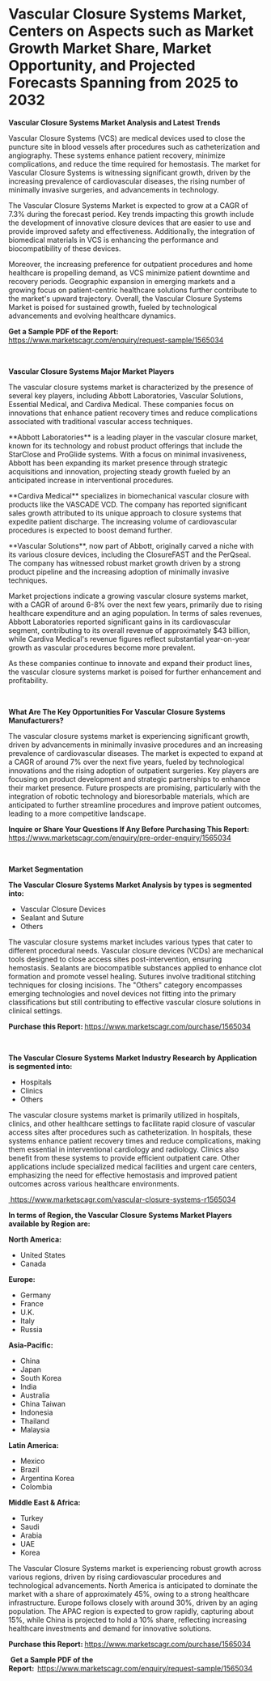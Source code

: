 <p><h1>Vascular Closure Systems Market, Centers on Aspects such as Market Growth Market Share, Market Opportunity, and Projected Forecasts Spanning from 2025 to 2032</h1></p><p><strong>Vascular Closure Systems Market Analysis and Latest Trends</strong></p>
<p><p>Vascular Closure Systems (VCS) are medical devices used to close the puncture site in blood vessels after procedures such as catheterization and angiography. These systems enhance patient recovery, minimize complications, and reduce the time required for hemostasis. The market for Vascular Closure Systems is witnessing significant growth, driven by the increasing prevalence of cardiovascular diseases, the rising number of minimally invasive surgeries, and advancements in technology.</p><p>The Vascular Closure Systems Market is expected to grow at a CAGR of 7.3% during the forecast period. Key trends impacting this growth include the development of innovative closure devices that are easier to use and provide improved safety and effectiveness. Additionally, the integration of biomedical materials in VCS is enhancing the performance and biocompatibility of these devices. </p><p>Moreover, the increasing preference for outpatient procedures and home healthcare is propelling demand, as VCS minimize patient downtime and recovery periods. Geographic expansion in emerging markets and a growing focus on patient-centric healthcare solutions further contribute to the market's upward trajectory. Overall, the Vascular Closure Systems Market is poised for sustained growth, fueled by technological advancements and evolving healthcare dynamics.</p></p>
<p><strong>Get a Sample PDF of the Report:&nbsp;</strong> <a href="https://www.marketscagr.com/enquiry/request-sample/1565034?utm_campaign=3263&utm_medium=2&utm_source=Github&utm_content=ia&utm_term=13042025&utm_id=vascular-closure-systems">https://www.marketscagr.com/enquiry/request-sample/1565034</a></p>
<p>&nbsp;</p>
<p><strong>Vascular Closure Systems Major Market Players</strong></p>
<p><p>The vascular closure systems market is characterized by the presence of several key players, including Abbott Laboratories, Vascular Solutions, Essential Medical, and Cardiva Medical. These companies focus on innovations that enhance patient recovery times and reduce complications associated with traditional vascular access techniques.</p><p>**Abbott Laboratories** is a leading player in the vascular closure market, known for its technology and robust product offerings that include the StarClose and ProGlide systems. With a focus on minimal invasiveness, Abbott has been expanding its market presence through strategic acquisitions and innovation, projecting steady growth fueled by an anticipated increase in interventional procedures.</p><p>**Cardiva Medical** specializes in biomechanical vascular closure with products like the VASCADE VCD. The company has reported significant sales growth attributed to its unique approach to closure systems that expedite patient discharge. The increasing volume of cardiovascular procedures is expected to boost demand further.</p><p>**Vascular Solutions**, now part of Abbott, originally carved a niche with its various closure devices, including the ClosureFAST and the PerQseal. The company has witnessed robust market growth driven by a strong product pipeline and the increasing adoption of minimally invasive techniques.</p><p>Market projections indicate a growing vascular closure systems market, with a CAGR of around 6-8% over the next few years, primarily due to rising healthcare expenditure and an aging population. In terms of sales revenues, Abbott Laboratories reported significant gains in its cardiovascular segment, contributing to its overall revenue of approximately $43 billion, while Cardiva Medical's revenue figures reflect substantial year-on-year growth as vascular procedures become more prevalent. </p><p>As these companies continue to innovate and expand their product lines, the vascular closure systems market is poised for further enhancement and profitability.</p></p>
<p>&nbsp;</p>
<p><strong>What Are The Key Opportunities For Vascular Closure Systems Manufacturers?</strong></p>
<p><p>The vascular closure systems market is experiencing significant growth, driven by advancements in minimally invasive procedures and an increasing prevalence of cardiovascular diseases. The market is expected to expand at a CAGR of around 7% over the next five years, fueled by technological innovations and the rising adoption of outpatient surgeries. Key players are focusing on product development and strategic partnerships to enhance their market presence. Future prospects are promising, particularly with the integration of robotic technology and bioresorbable materials, which are anticipated to further streamline procedures and improve patient outcomes, leading to a more competitive landscape.</p></p>
<p><strong>Inquire or Share Your Questions If Any Before Purchasing This Report:</strong> <a href="https://www.marketscagr.com/enquiry/pre-order-enquiry/1565034?utm_campaign=3263&utm_medium=2&utm_source=Github&utm_content=ia&utm_term=13042025&utm_id=vascular-closure-systems">https://www.marketscagr.com/enquiry/pre-order-enquiry/1565034</a></p>
<p>&nbsp;</p>
<p><strong>Market Segmentation</strong></p>
<p><strong>The Vascular Closure Systems Market Analysis by types is segmented into:</strong></p>
<p><ul><li>Vascular Closure Devices</li><li>Sealant and Suture</li><li>Others</li></ul></p>
<p><p>The vascular closure systems market includes various types that cater to different procedural needs. Vascular closure devices (VCDs) are mechanical tools designed to close access sites post-intervention, ensuring hemostasis. Sealants are biocompatible substances applied to enhance clot formation and promote vessel healing. Sutures involve traditional stitching techniques for closing incisions. The "Others" category encompasses emerging technologies and novel devices not fitting into the primary classifications but still contributing to effective vascular closure solutions in clinical settings.</p></p>
<p><strong>Purchase this Report:&nbsp;</strong><a href="https://www.marketscagr.com/purchase/1565034?utm_campaign=3263&utm_medium=2&utm_source=Github&utm_content=ia&utm_term=13042025&utm_id=vascular-closure-systems">https://www.marketscagr.com/purchase/1565034</a></p>
<p>&nbsp;</p>
<p><strong>The Vascular Closure Systems Market Industry Research by Application is segmented into:</strong></p>
<p><ul><li>Hospitals</li><li>Clinics</li><li>Others</li></ul></p>
<p><p>The vascular closure systems market is primarily utilized in hospitals, clinics, and other healthcare settings to facilitate rapid closure of vascular access sites after procedures such as catheterization. In hospitals, these systems enhance patient recovery times and reduce complications, making them essential in interventional cardiology and radiology. Clinics also benefit from these systems to provide efficient outpatient care. Other applications include specialized medical facilities and urgent care centers, emphasizing the need for effective hemostasis and improved patient outcomes across various healthcare environments.</p></p>
<p><a href="https://www.marketscagr.com/vascular-closure-systems-r1565034?utm_campaign=3263&utm_medium=2&utm_source=Github&utm_content=ia&utm_term=13042025&utm_id=vascular-closure-systems">&nbsp;https://www.marketscagr.com/vascular-closure-systems-r1565034</a></p>
<p><strong>In terms of Region, the Vascular Closure Systems Market Players available by Region are:</strong></p>
<p>
    <p> <strong> North America: </strong>
        <ul>
            <li>United States</li>
            <li>Canada</li>
        </ul>
        </p> 
    <p> <strong> Europe: </strong>
        <ul>
            <li>Germany</li>
            <li>France</li>
            <li>U.K.</li>
            <li>Italy</li>
            <li>Russia</li>
        </ul>
        </p> 
    <p> <strong> Asia-Pacific: </strong>
        <ul>
            <li>China</li>
            <li>Japan</li>
            <li>South Korea</li>
            <li>India</li>
            <li>Australia</li>
            <li>China Taiwan</li>
            <li>Indonesia</li>
            <li>Thailand</li>
            <li>Malaysia</li>
        </ul>
        </p> 
    <p> <strong> Latin America: </strong>
        <ul>
            <li>Mexico</li>
            <li>Brazil</li>
            <li>Argentina Korea</li>
            <li>Colombia</li>
        </ul>
        </p> 
    <p> <strong> Middle East & Africa: </strong>
        <ul>
            <li>Turkey</li>
            <li>Saudi</li>
            <li>Arabia</li>
            <li>UAE</li>
            <li>Korea</li>
        </ul>
    </p>
    </p>
<p><p>The Vascular Closure Systems market is experiencing robust growth across various regions, driven by rising cardiovascular procedures and technological advancements. North America is anticipated to dominate the market with a share of approximately 45%, owing to a strong healthcare infrastructure. Europe follows closely with around 30%, driven by an aging population. The APAC region is expected to grow rapidly, capturing about 15%, while China is projected to hold a 10% share, reflecting increasing healthcare investments and demand for innovative solutions.</p></p>
<p><strong>Purchase this Report: </strong><a href="https://www.marketscagr.com/purchase/1565034?utm_campaign=3263&utm_medium=2&utm_source=Github&utm_content=ia&utm_term=13042025&utm_id=vascular-closure-systems">https://www.marketscagr.com/purchase/1565034</a></p>
<p>&nbsp;<strong>Get a Sample PDF of the Report:&nbsp;&nbsp;</strong><a href="https://www.marketscagr.com/enquiry/request-sample/1565034?utm_campaign=3263&utm_medium=2&utm_source=Github&utm_content=ia&utm_term=13042025&utm_id=vascular-closure-systems">https://www.marketscagr.com/enquiry/request-sample/1565034</a></p>
<p><strong></strong></p>
<p><p></p><p></p><p></p></p>